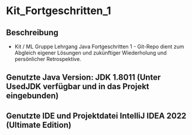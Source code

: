 # Kit_Fortgeschritten_1

## Beschreibung
- Kit / ML Gruppe Lehrgang Java Fortgeschritten 1 -
Git-Repo dient zum Abgleich eigener Lösungen und zukünftiger Wiederholung und persönlicher Retrospektive.

## Genutzte Java Version: JDK 1.8011 (Unter UsedJDK verfügbar und in das Projekt eingebunden)

## Genutzte IDE und Projektdatei IntelliJ IDEA 2022 (Ultimate Edition)

